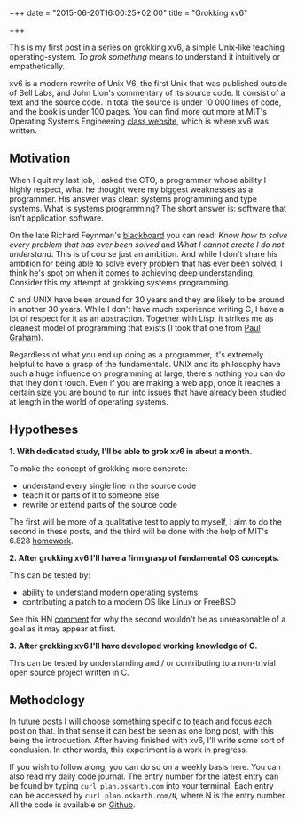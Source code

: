 +++
date = "2015-06-20T16:00:25+02:00"
title = "Grokking xv6"

+++

This is my first post in a series on grokking xv6, a simple Unix-like teaching
operating-system. *To grok something* means to understand it intuitively or
empathetically.

<!--more-->

xv6 is a modern rewrite of Unix V6, the first Unix that was published outside of
Bell Labs, and John Lion's commentary of its source code. It consist of a text
and the source code. In total the source is under 10 000 lines of code, and the
book is under 100 pages. You can find more out more at MIT's Operating Systems
Engineering [class website](http://pdos.csail.mit.edu/6.828/2014/xv6.html),
which is where xv6 was written.

## Motivation

When I quit my last job, I asked the CTO, a programmer whose ability I highly
respect, what he thought were my biggest weaknesses as a programmer. His answer
was clear: systems programming and type systems. What is systems programming?
The short answer is: software that isn't application software.

On the late Richard Feynman's
[blackboard](http://caltech.discoverygarden.ca/islandora/object/ct1%3A483/datastream/JPG/view)
you can read: *Know how to solve every problem that has ever been solved* and
*What I cannot create I do not understand*.  This is of course just an ambition.
And while I don't share his ambition for being able to solve every problem that
has ever been solved, I think he's spot on when it comes to achieving deep
understanding. Consider this my attempt at grokking systems programming.

C and UNIX have been around for 30 years and they are likely to be around in
another 30 years. While I don't have much experience writing C, I have a lot of
respect for it as an abstraction. Together with Lisp, it strikes me as cleanest
model of programming that exists (I took that one from [Paul
Graham](http://www.paulgraham.com/rootsoflisp.html)).

Regardless of what you end up doing as a programmer, it's extremely helpful to
have a grasp of the fundamentals. UNIX and its philosophy have such a huge
influence on programming at large, there's nothing you can do that they don't
touch. Even if you are making a web app, once it reaches a certain size you are
bound to run into issues that have already been studied at length in the world
of operating systems.

## Hypotheses

**1. With dedicated study, I'll be able to grok xv6 in about a month.**

To make the concept of grokking more concrete:

- understand every single line in the source code
- teach it or parts of it to someone else
- rewrite or extend parts of the source code

The first will be more of a qualitative test to apply to myself, I aim to do the
second in these posts, and the third will be done with the help of MIT's 6.828
[homework](http://pdos.csail.mit.edu/6.828/2014/schedule.html).

**2. After grokking xv6 I'll have a firm grasp of fundamental OS concepts.**

This can be tested by:

- ability to understand modern operating systems
- contributing a patch to a modern OS like Linux or FreeBSD

See this HN [comment](https://news.ycombinator.com/item?id=4599048) for why the
second wouldn't be as unreasonable of a goal as it may appear at first.

**3. After grokking xv6 I'll have developed working knowledge of C.**

This can be tested by understanding and / or contributing to a non-trivial open
source project written in C.

## Methodology

In future posts I will choose something specific to teach and focus each post on
that. In that sense it can best be seen as one long post, with this being the
introduction. After having finished with xv6, I'll write some sort of
conclusion. In other words, this experiment is a work in progress.

If you wish to follow along, you can do so on a weekly basis here. You can also
read my daily code journal. The entry number for the latest entry can be found
by typing `curl plan.oskarth.com` into your terminal. Each entry can be accessed
by `curl plan.oskarth.com/N`, where N is the entry number. All the code is
available on [Github](https://github.com/oskarth/xv6).
